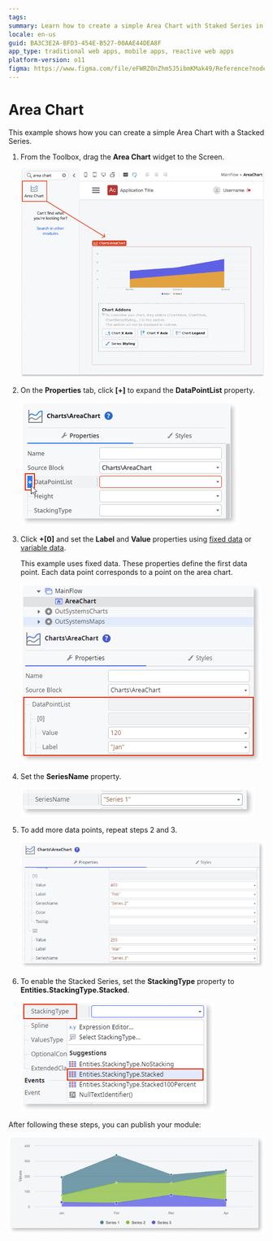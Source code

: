 ```yaml
---
tags:
summary: Learn how to create a simple Area Chart with Staked Series in OutSystems.
locale: en-us
guid: BA3C3E2A-BFD3-454E-B527-00AAE44DEA8F
app_type: traditional web apps, mobile apps, reactive web apps
platform-version: o11
figma: https://www.figma.com/file/eFWRZ0nZhm5J5ibmKMak49/Reference?node-id=2411:4149
---
```


# Area Chart

This example shows how you can create a simple Area Chart with a Stacked Series.

1. From the Toolbox, drag the **Area Chart** widget to the Screen.

    ![Drag the Area Chart widget to the screen ](images/chartarea-drag-ss.png)

1. On the **Properties** tab, click **[+]** to expand the **DataPointList** property.

    ![Expand the Data Point List property](images/chartarea-expand-ss.png)

1. Click **+[0]** and set the **Label** and **Value** properties using [fixed data](chart-data-v2.md#populate-your-chart-with-fixed-data) or [variable data](chart-data-v2.md#populate-your-chart-with-variable-data). 

    This example uses fixed data. These properties define the first data point. Each data point corresponds to a point on the area chart. 

    ![Set datapoint](images/chartarea-datapointlist-ss.png)

1. Set the **SeriesName** property.

    ![Set the series name](images/chart-seriesname-ss.png)

1. To add more data points, repeat steps 2 and 3.

    ![Add more data points](images/chartarea-extradatapoints-ss.png)

1. To enable the Stacked Series, set the **StackingType** property to **Entities.StackingType.Stacked**.

    ![Set stacking type](images/chartarea-stackingtype-ss.png)

After following these steps, you can publish your module:

![Example Area Chart](images/chartarea-result.png)

